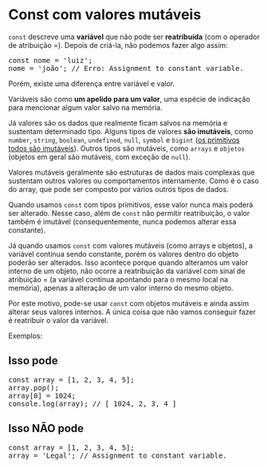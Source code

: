 <h1>Const com valores mutáveis</h1>

<p>
<code>const</code> descreve uma <strong>variável</strong> que não pode ser <strong>reatribuída</strong> (com o operador de atribuição =). Depois de criá-la, não podemos fazer algo assim:
</p>

<pre>
const nome = 'luiz';
nome = 'joão'; // Erro: Assignment to constant variable.
</pre>
Porém, existe uma diferença entre variável e valor.

<p>
Variáveis são como <strong>um apelido para um valor</strong>, uma espécie de indicação para mencionar algum valor salvo na memória.
</p>

<p>
Já valores são os dados que realmente ficam salvos na memória e sustentam determinado tipo. Alguns tipos de valores <strong>são imutáveis</strong>, como <code>number</code>, <code>string</code>, <code>boolean</code>, <code>undefined</code>, <code>null</code>, <code>symbol</code> e <code>bigint</code> (<a href='https://developer.mozilla.org/en-US/docs/Web/JavaScript/Data_structures' target="_blank">os primitivos todos são imutáveis</a>). Outros tipos são mutáveis, como <code>arrays</code> e <code>objetos</code> (objetos em geral são mutáveis, com exceção de <code>null</code>).
</p>

<p>
Valores mutáveis geralmente são estruturas de dados mais complexas que sustentam outros valores ou comportamentos internamente. Como é o caso do array, que pode ser composto por vários outros tipos de dados.
</p>

<p>
Quando usamos <code>const</code> com tipos primitivos, esse valor nunca mais poderá ser alterado. Nesse caso, além de <code>const</code> não permitir reatribuição, o valor também é imutável (consequentemente, nunca podemos alterar essa constante).
</p>

<p>
Já quando usamos <code>const</code> com valores mutáveis (como arrays e objetos), a variável continua sendo constante, porém os valores dentro do objeto poderão ser alterados. Isso acontece porque quando alteramos um valor interno de um objeto, não ocorre a reatribuição da variável com sinal de atribuição = (a variável continua apontando para o mesmo local na memória), apenas a alteração de um valor interno do mesmo objeto.
</p>

<p>
Por este motivo, pode-se usar <code>const</code> com objetos mutáveis e ainda assim alterar seus valores internos. A única coisa que não vamos conseguir fazer é reatribuir o valor da variável.
</p>

Exemplos: </br>

<h2>Isso pode</h2>
<pre>
const array = [1, 2, 3, 4, 5];
array.pop();
array[0] = 1024;
console.log(array); // [ 1024, 2, 3, 4 ]
</pre> 
<h2>Isso NÃO pode</h2>
<pre>
const array = [1, 2, 3, 4, 5];
array = 'Legal'; // Assignment to constant variable.
</pre>